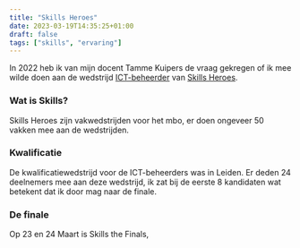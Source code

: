 ```yaml
---
title: "Skills Heroes"
date: 2023-03-19T14:35:25+01:00
draft: false
tags: ["skills", "ervaring"]
---
```



In 2022 heb ik van mijn docent Tamme Kuipers de vraag gekregen of ik mee wilde doen aan de wedstrijd [ICT-beheerder](https://worldskillsnetherlands.nl/wedstrijd/skillsheroes/ict-beheerder/) 
van [Skills Heroes](https://worldskillsnetherlands.nl/skillsheroes/watisskillsheroes/).

### Wat is Skills?
Skills Heroes zijn vakwedstrijden voor het mbo, er doen ongeveer 50 vakken mee aan de wedstrijden.

### Kwalificatie
De kwalificatiewedstrijd voor de ICT-beheerders was in Leiden. Er deden 24 deelnemers mee aan deze wedstrijd, 
ik zat bij de eerste 8 kandidaten wat betekent dat ik door mag naar de finale.

### De finale
Op 23 en 24 Maart is Skills the Finals,  
